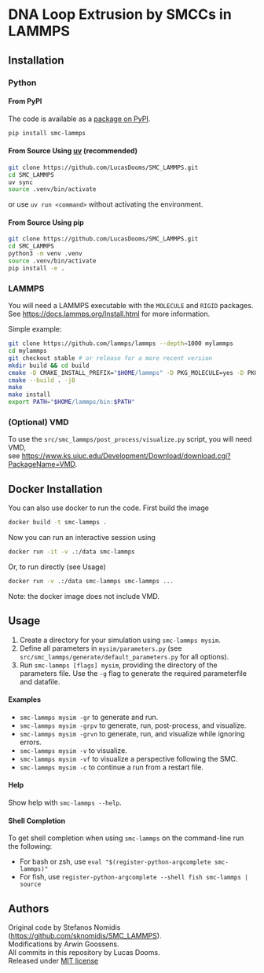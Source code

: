 # DNA Loop Extrusion by SMCCs in LAMMPS

## Installation

### Python

#### From PyPI

The code is available as a [package on PyPI](https://pypi.org/project/smc-lammps/).
```sh
pip install smc-lammps
```

#### From Source Using [uv](https://docs.astral.sh/uv/getting-started/installation/) (recommended)
```sh
git clone https://github.com/LucasDooms/SMC_LAMMPS.git
cd SMC_LAMMPS
uv sync
source .venv/bin/activate
```
or use `uv run <command>` without activating the environment.

#### From Source Using pip
```sh
git clone https://github.com/LucasDooms/SMC_LAMMPS.git
cd SMC_LAMMPS
python3 -m venv .venv
source .venv/bin/activate
pip install -e .
```

### LAMMPS

You will need a LAMMPS executable with the `MOLECULE` and `RIGID` packages.  
See https://docs.lammps.org/Install.html for more information.

Simple example:
```sh
git clone https://github.com/lammps/lammps --depth=1000 mylammps
cd mylammps
git checkout stable # or release for a more recent version
mkdir build && cd build
cmake -D CMAKE_INSTALL_PREFIX="$HOME/lammps" -D PKG_MOLECULE=yes -D PKG_RIGID=yes ../cmake
cmake --build . -j8
make
make install
export PATH="$HOME/lammps/bin:$PATH"
```

### (Optional) VMD

To use the `src/smc_lammps/post_process/visualize.py` script, you will need VMD,  
see https://www.ks.uiuc.edu/Development/Download/download.cgi?PackageName=VMD.

## Docker Installation

You can also use docker to run the code. First build the image
```sh
docker build -t smc-lammps .
```
Now you can run an interactive session using
```sh
docker run -it -v .:/data smc-lammps
```
Or, to run directly (see Usage)
```sh
docker run -v .:/data smc-lammps smc-lammps ...
```

Note: the docker image does not include VMD.

## Usage

1. Create a directory for your simulation using `smc-lammps mysim`.
2. Define all parameters in `mysim/parameters.py` (see `src/smc_lammps/generate/default_parameters.py` for all options).
3. Run `smc-lammps [flags] mysim`, providing the directory of the parameters file. Use the `-g` flag to generate the required parameterfile and datafile.

#### Examples
- `smc-lammps mysim -gr`   to generate and run.
- `smc-lammps mysim -grpv` to generate, run, post-process, and visualize.
- `smc-lammps mysim -grvn` to generate, run, and visualize while ignoring errors.
- `smc-lammps mysim -v`    to visualize.
- `smc-lammps mysim -vf`   to visualize a perspective following the SMC.
- `smc-lammps mysim -c`    to continue a run from a restart file.

#### Help
Show help with `smc-lammps --help`.

#### Shell Completion
To get shell completion when using `smc-lammps` on the command-line run the following:
 - For bash or zsh, use `eval "$(register-python-argcomplete smc-lammps)"`
 - For fish, use `register-python-argcomplete --shell fish smc-lammps | source`


## Authors

Original code by Stefanos Nomidis (https://github.com/sknomidis/SMC_LAMMPS).  
Modifications by Arwin Goossens.  
All commits in this repository by Lucas Dooms.  
Released under [MIT license](LICENSE)
